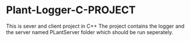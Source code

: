 # Plant-Logger-C-PROJECT
This is sever and client project in C++
The project contains the logger and the server named PLantServer folder which should be run seperately.
